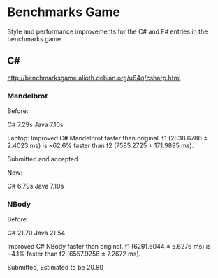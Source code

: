 # Benchmarks Game

Style and performance improvements for the C# and F# entries in the benchmarks game.

## C#

http://benchmarksgame.alioth.debian.org/u64q/csharp.html

### Mandelbrot

Before:

C#      7.29s
Java    7.10s
 
Laptop: Improved C# Mandelbrot faster than original. f1 (2838.6786 ± 2.4023 ms) is ~62.6% faster than f2 (7585.2725 ± 171.9895 ms).

Submitted and accepted

Now:

C#      6.79s
Java    7.10s


### NBody

Before:

C#      21.70
Java    21.54

Improved C# NBody faster than original. f1 (6291.6044 ± 5.6276 ms) is ~4.1% faster than f2 (6557.9256 ± 7.2672 ms).

Submitted, Estimated to be 20.80

